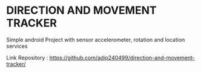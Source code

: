 # DIRECTION AND MOVEMENT TRACKER
Simple android Project with sensor accelerometer, rotation and location services

Link Repository : https://github.com/adip240499/direction-and-movement-tracker/
